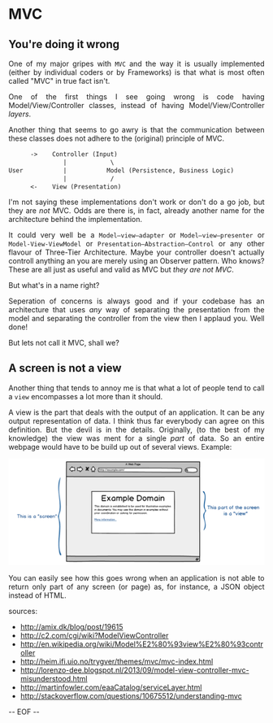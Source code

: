 <style>
    p {text-align: justify;}
</style>
 MVC
=====

 You're doing it wrong
----------------------- 

One of my major gripes with `MVC` and the way it is usually implemented (either by individual coders or by Frameworks) is that what is most often called "MVC" in true fact isn't.

One of the first things I see going wrong is code having Model/View/Controller classes, instead of having Model/View/Controller *layers*.

Another thing that seems to go awry is that the communication between these classes does not adhere to the (original) principle of MVC. 

          ->    Controller (Input)
                   |            \
    User           |           Model (Persistence, Business Logic)
                   |            /
          <-    View (Presentation)

I'm not saying these implementations don't work or don't do a go job, but they are *not* MVC. Odds are there is, in fact, already another name for the architecture behind the implementation.

It could very well be a `Model–view–adapter` or `Model–view–presenter` or `Model-View-ViewModel` or `Presentation–Abstraction–Control` or any other flavour of Three-Tier Architecture. Maybe your controller doesn't actually controll anything an you are merely using an Observer pattern. Who knows? These are all just as useful and valid as MVC but *they are not MVC*.

But what's in a name right?

Seperation of concerns is always good and if your codebase has an architecture that uses _any_ way of separating the presentation from the model and separating the controller from the view then I applaud you. Well done!

But lets not call it MVC, shall we?

 A screen is not a view
------------------------

Another thing that tends to annoy me is that what a lot of people tend to call a 
`view` encompasses a lot more than it should. 

A view is the part that deals with the output of an application. It can be any 
output representation of data. I think thus far everybody can agree on this 
definition. But the devil is in the details. Originally, (to the best of my 
knowledge) the view was ment for a single *part* of data. So an entire webpage 
would have to be build up out of several views. Example:

![A view is part of a screen](balsamiq-view-versus-screen.png "view versus screen")

You can easily see how this goes wrong when an application is not able to return 
only part of any screen (or page) as, for instance, a JSON object instead of 
HTML. 


sources:

 - http://amix.dk/blog/post/19615
 - http://c2.com/cgi/wiki?ModelViewController
 - http://en.wikipedia.org/wiki/Model%E2%80%93view%E2%80%93controller
 - http://heim.ifi.uio.no/trygver/themes/mvc/mvc-index.html
 - http://lorenzo-dee.blogspot.nl/2013/09/model-view-controller-mvc-misunderstood.html
 - http://martinfowler.com/eaaCatalog/serviceLayer.html
 - http://stackoverflow.com/questions/10675512/understanding-mvc

 -- EOF --

